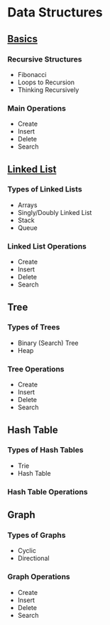 # Data Structures

## [Basics](https://github.com/ByteAcademy-Curriculum/Data-Science/blob/master/Slides/Phase%201/Week%201/Slides/Introduction-To-Python/Hello-World.md)

### Recursive Structures
* Fibonacci
* Loops to Recursion
* Thinking Recursively

### Main Operations
* Create
* Insert
* Delete
* Search

## [Linked List](https://github.com/ByteAcademy-Curriculum/Data-Science/blob/master/Slides/Phase%201/Week%201/Slides/Introduction-To-Python/Data-Types.md)
### Types of Linked Lists
* Arrays
* Singly/Doubly Linked List
* Stack
* Queue
### Linked List Operations
* Create
* Insert
* Delete
* Search

## Tree
### Types of Trees
* Binary (Search) Tree
* Heap
### Tree Operations
* Create
* Insert
* Delete
* Search

## Hash Table
### Types of Hash Tables
* Trie
* Hash Table
### Hash Table Operations

## Graph
### Types of Graphs
* Cyclic
* Directional
### Graph Operations
* Create
* Insert
* Delete
* Search
